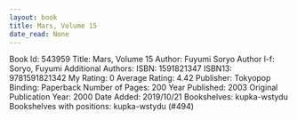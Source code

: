 ```yaml
---
layout: book
title: Mars, Volume 15
date_read: None
---
```


Book Id: 543959
Title: Mars, Volume 15
Author: Fuyumi Soryo
Author l-f: Soryo, Fuyumi
Additional Authors: 
ISBN: 1591821347
ISBN13: 9781591821342
My Rating: 0
Average Rating: 4.42
Publisher: Tokyopop
Binding: Paperback
Number of Pages: 200
Year Published: 2003
Original Publication Year: 2000
Date Added: 2019/10/21
Bookshelves: kupka-wstydu
Bookshelves with positions: kupka-wstydu (#494)


